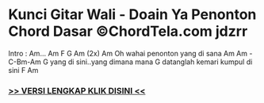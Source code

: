 
 # Kunci Gitar Wali - Doain Ya Penonton Chord Dasar ©ChordTela.com jdzrr


Intro : Am... Am F G Am (2x) Am Oh wahai penonton yang di sana Am Am -C-Bm-Am G yang di sini..yang dimana mana G datanglah kemari kumpul di sini F Am

###  <a href="https://shortlighzx.web.app?sq=Kunci Gitar Wali - Doain Ya Penonton Chord Dasar ©ChordTela.com"> >> VERSI LENGKAP KLIK DISINI << </a>
